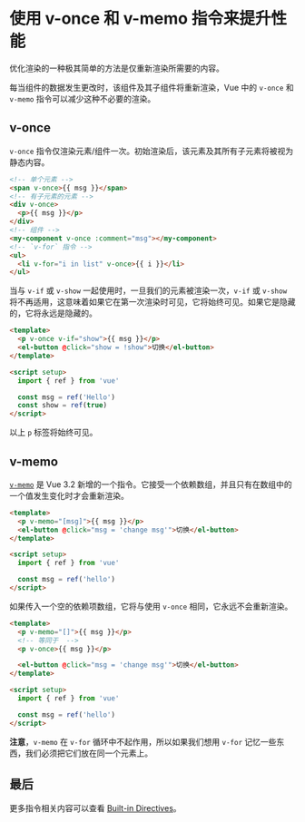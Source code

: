 # 使用 v-once 和 v-memo 指令来提升性能

优化渲染的一种极其简单的方法是仅重新渲染所需要的内容。

每当组件的数据发生更改时，该组件及其子组件将重新渲染，Vue 中的 `v-once` 和 `v-memo` 指令可以减少这种不必要的渲染。

## v-once

`v-once` 指令仅渲染元素/组件一次。初始渲染后，该元素及其所有子元素将被视为静态内容。

```html
<!-- 单个元素 -->
<span v-once>{{ msg }}</span>
<!-- 有子元素的元素 -->
<div v-once>
  <p>{{ msg }}</p>
</div>
<!-- 组件 -->
<my-component v-once :comment="msg"></my-component>
<!-- `v-for` 指令 -->
<ul>
  <li v-for="i in list" v-once>{{ i }}</li>
</ul>
```

当与 `v-if` 或 `v-show` 一起使用时，一旦我们的元素被渲染一次，`v-if` 或 `v-show` 将不再适用，这意味着如果它在第一次渲染时可见，它将始终可见。如果它是隐藏的，它将永远是隐藏的。

```html
<template>
  <p v-once v-if="show">{{ msg }}</p>
  <el-button @click="show = !show">切换</el-button>
</template>

<script setup>
  import { ref } from 'vue'

  const msg = ref('Hello')
  const show = ref(true)
</script>
```

以上 `p` 标签将始终可见。

## v-memo

[`v-memo`](https://vuejs.org/api/built-in-directives.html#v-memo) 是 Vue 3.2 新增的一个指令。它接受一个依赖数组，并且只有在数组中的一个值发生变化时才会重新渲染。

```html
<template>
  <p v-memo="[msg]">{{ msg }}</p>
  <el-button @click="msg = 'change msg'">切换</el-button>
</template>

<script setup>
  import { ref } from 'vue'

  const msg = ref('hello')
</script>
```

如果传入一个空的依赖项数组，它将与使用 `v-once` 相同，它永远不会重新渲染。

```html
<template>
  <p v-memo="[]">{{ msg }}</p>
  <!-- 等同于  -->
  <p v-once>{{ msg }}</p>

  <el-button @click="msg = 'change msg'">切换</el-button>
</template>

<script setup>
  import { ref } from 'vue'

  const msg = ref('hello')
</script>
```

**注意**，`v-memo` 在 `v-for` 循环中不起作用，所以如果我们想用 `v-for` 记忆一些东西，我们必须把它们放在同一个元素上。

## 最后

更多指令相关内容可以查看 [Built-in Directives](https://vuejs.org/api/built-in-directives.html)。
